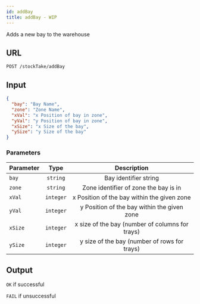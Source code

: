 ```yaml
---
id: addBay
title: addBay - WIP
---
```


Adds a new bay to the warehouse
## URL
```http request
POST /stockTake/addBay
```

## Input
```json
{
  "bay": "Bay Name",
  "zone": "Zone Name",
  "xVal": "x Position of bay in zone",
  "yVal": "y Position of bay in zone",
  "xSize": "x Size of the bay",
  "ySize": "y Size of the bay"
}
```

### Parameters
| Parameter | Type | Description |
| --------- | :--: | :---------: |
|`bay`|`string`|Bay identifier string|
|`zone`|`string`|Zone identifier of zone the bay is in|
|`xVal`|`integer`|x Position of the bay within the given zone|
|`yVal`|`integer`|y Position of the bay within the given zone|
|`xSize`|`integer`|x size of the bay (number of columns for trays)|
|`ySize`|`integer`|y size of the bay (number of rows for trays)|

## Output
`OK` if successful

`FAIL` if unsuccessful
